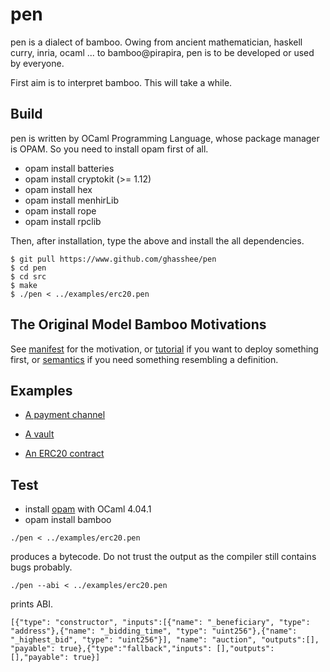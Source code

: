 # pen 

pen is a dialect of bamboo.
Owing from ancient mathematician, haskell curry, inria, ocaml ... to bamboo@pirapira, pen is to be developed or used by everyone.

First aim is to interpret bamboo. This will take a while.

## Build 

pen is written by OCaml Programming Language, 
whose package manager is OPAM. 
So you need to install opam first of all.  

* opam install batteries
* opam install cryptokit (>= 1.12)
* opam install hex
* opam install menhirLib
* opam install rope
* opam install rpclib

Then, after installation, type the above and install the all dependencies.

```
$ git pull https://www.github.com/ghasshee/pen
$ cd pen 
$ cd src
$ make
$ ./pen < ../examples/erc20.pen
```


## The Original Model Bamboo Motivations 

See [manifest](doc/manifest.md) for the motivation, or [tutorial](doc/tutorial.md) if you want to deploy something first, or [semantics](doc/semantics.md) if you need something resembling a definition.

## Examples

* [A payment channel](./examples/00h_payment_channel.bbo)
* [A vault](https://medium.com/@pirapira/implementing-a-vault-in-bamboo-9c08241b6755)

* [An ERC20 contract](./examples/erc20.pen)


## Test

* install [opam](http://opam.ocaml.org/doc/Install.html) with OCaml 4.04.1
* opam install bamboo

```
./pen < ../examples/erc20.pen
```
produces a bytecode. Do not trust the output as the compiler still contains bugs probably.

```
./pen --abi < ../examples/erc20.pen
```

prints ABI.

```
[{"type": "constructor", "inputs":[{"name": "_beneficiary", "type": "address"},{"name": "_bidding_time", "type": "uint256"},{"name": "_highest_bid", "type": "uint256"}], "name": "auction", "outputs":[], "payable": true},{"type":"fallback","inputs": [],"outputs": [],"payable": true}]
```




